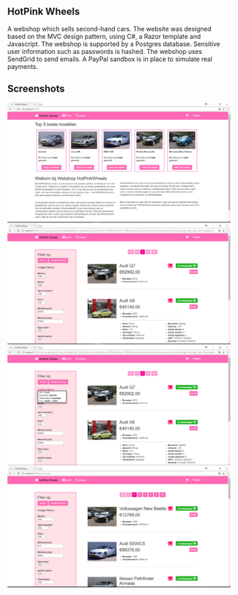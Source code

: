 ## HotPink Wheels
A webshop which sells second-hand cars. The website was designed based on the MVC design pattern, using C#, a Razor template and Javascript. The webshop is supported by a Postgres database. Sensitive user information such as passwords is hashed. The webshop uses SendGrid to send emails. A PayPal sandbox is in place to simulate real payments.

## Screenshots

<img alt="Home" src="Screenshots/Home.png">
<img alt="CarpageFilter" src="Screenshots/CarpageFilter.png">
<img alt="CarpageFilterHover" src="Screenshots/CarpageFilterHover.png">
<img alt="Carpage" src="Screenshots/Carpage.png">

